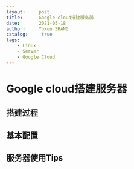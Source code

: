 ```yaml
---
layout:     post
title:      Google cloud搭建服务器
date:       2021-05-18
author:     Yukun SHANG
catalog: 	 true
tags:
    - Linux
	- Server
	- Google Cloud
---
```


# Google cloud搭建服务器

## 搭建过程





## 基本配置





## 服务器使用Tips

